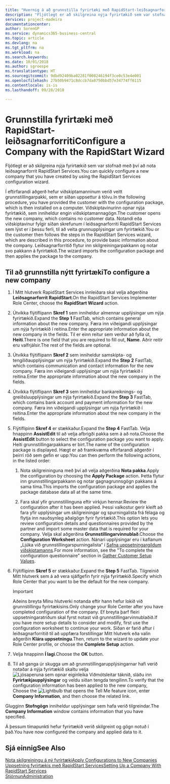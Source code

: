 ```yaml
---
title: "Hvernig á að grunnstilla fyrirtæki með RapidStart-leiðsagnarforriti | Microsoft Docs"
description: "Fljótlegt er að skilgreina nýja fyrirtækið sem var stofnað með því að nota leiðsagnarforrit RapidStart Services."
services: project-madeira
documentationcenter: 
author: SorenGP
ms.service: dynamics365-business-central
ms.topic: article
ms.devlang: na
ms.tgt_pltfrm: na
ms.workload: na
ms.search.keywords: 
ms.date: 10/01/2018
ms.author: sgroespe
ms.translationtype: HT
ms.sourcegitcommit: 9dbd92409ba02281f008246194f3ce0c53e4e001
ms.openlocfilehash: 27b50b9471c8dccb7da8750bbd57e34774ff6115
ms.contentlocale: is-is
ms.lasthandoff: 09/28/2018

---
```

# <a name="configure-a-company-with-the-rapidstart-wizard"></a><span data-ttu-id="ef08f-103">Grunnstilla fyrirtæki með RapidStart-leiðsagnarforriti</span><span class="sxs-lookup"><span data-stu-id="ef08f-103">Configure a Company with the RapidStart Wizard</span></span>
<span data-ttu-id="ef08f-104">Fljótlegt er að skilgreina nýja fyrirtækið sem var stofnað með því að nota leiðsagnarforrit RapidStart Services.</span><span class="sxs-lookup"><span data-stu-id="ef08f-104">You can quickly configure a new company that you have created by using the RapidStart Services configuration wizard.</span></span>

<span data-ttu-id="ef08f-105">Í eftirfarandi aðgerð hefur viðskiptamanninum verið veitt grunnstillingarpakki, sem er síðan uppsettur á tölvu.</span><span class="sxs-lookup"><span data-stu-id="ef08f-105">In the following procedure, you have provided the customer with the configuration package, which is then installed on a computer.</span></span> <span data-ttu-id="ef08f-106">Viðskiptavinurinn opnar nýja fyrirtækið, sem inniheldur engin viðskiptamannagögn.</span><span class="sxs-lookup"><span data-stu-id="ef08f-106">The customer opens the new company, which contains no customer data.</span></span> <span data-ttu-id="ef08f-107">Notandi eða viðskiptavinur fylgir síðan skrefunum í leiðsagnarforriti RapidStart Services sem lýst er í þessu ferli, til að veita grunnupplýsingar um fyrirtækið.</span><span class="sxs-lookup"><span data-stu-id="ef08f-107">You or the customer then follows the steps in the RapidStart Services wizard, which are described in this procedure, to provide basic information about the company.</span></span> <span data-ttu-id="ef08f-108">Leiðsagnarforritið flytur inn skilgreiningarpakkann og notar svo pakkann á fyrirtækið.</span><span class="sxs-lookup"><span data-stu-id="ef08f-108">The wizard imports the configuration package and then applies the package to the company.</span></span>  

## <a name="to-configure-a-new-company"></a><span data-ttu-id="ef08f-109">Til að grunnstilla nýtt fyrirtæki</span><span class="sxs-lookup"><span data-stu-id="ef08f-109">To configure a new company</span></span>  
1. <span data-ttu-id="ef08f-110">Í Mitt hlutverk RapidStart Services innleiðara skal velja aðgerðina **Leiðsagnarforrit RapidStart**.</span><span class="sxs-lookup"><span data-stu-id="ef08f-110">On the RapidStart Services Implementer Role Center, choose the **RapidStart Wizard** action.</span></span>  
2. <span data-ttu-id="ef08f-111">Útvíkka flýtiflipann **Skref 1** sem inniheldur almennar upplýsingar um nýja fyrirtækið.</span><span class="sxs-lookup"><span data-stu-id="ef08f-111">Expand the **Step 1** FastTab, which contains general information about the new company.</span></span> <span data-ttu-id="ef08f-112">Færa inn viðeigandi upplýsingar um nýja fyrirtækið í reitina.</span><span class="sxs-lookup"><span data-stu-id="ef08f-112">Enter the appropriate information about the new company in the fields.</span></span> <span data-ttu-id="ef08f-113">Til er einn reitur sem verður að fylla út, **Heiti**.</span><span class="sxs-lookup"><span data-stu-id="ef08f-113">There is one field that you are required to fill out, **Name**.</span></span> <span data-ttu-id="ef08f-114">Aðrir reitir eru valfrjálsir.</span><span class="sxs-lookup"><span data-stu-id="ef08f-114">The rest of the fields are optional.</span></span>  
3. <span data-ttu-id="ef08f-115">Útvíkka flýtiflipann **Skref 2** sem inniheldur samskipta- og tengiliðaupplýsingar um nýja fyrirtækið.</span><span class="sxs-lookup"><span data-stu-id="ef08f-115">Expand the **Step 2** FastTab, which contains communication and contact information for the new company.</span></span> <span data-ttu-id="ef08f-116">Færa inn viðeigandi upplýsingar um nýja fyrirtækið í reitina.</span><span class="sxs-lookup"><span data-stu-id="ef08f-116">Enter the appropriate information about the new company in the fields.</span></span>
4. <span data-ttu-id="ef08f-117">Útvíkka flýtiflipann **Skref 3** sem inniheldur bankareiknings- og greiðsluupplýsingar um nýja fyrirtækið.</span><span class="sxs-lookup"><span data-stu-id="ef08f-117">Expand the **Step 3** FastTab, which contains bank account and payment information for the new company.</span></span> <span data-ttu-id="ef08f-118">Færa inn viðeigandi upplýsingar um nýja fyrirtækið í reitina.</span><span class="sxs-lookup"><span data-stu-id="ef08f-118">Enter the appropriate information about the new company in the fields.</span></span>  
5. <span data-ttu-id="ef08f-119">Flýtiflipinn **Skref 4** er stækkaður.</span><span class="sxs-lookup"><span data-stu-id="ef08f-119">Expand the **Step 4** FastTab.</span></span> <span data-ttu-id="ef08f-120">Velja hnappinn **AssistEdit** til að velja afbrigði pakka sem á að nota.</span><span class="sxs-lookup"><span data-stu-id="ef08f-120">Choose the **AssistEdit** button to select the configuration package you want to apply.</span></span> <span data-ttu-id="ef08f-121">Heiti grunnstillingarpakkans er birt.</span><span class="sxs-lookup"><span data-stu-id="ef08f-121">The name of the configuration package is displayed.</span></span> <span data-ttu-id="ef08f-122">Hægt er að framkvæma eftirfarandi aðgerðir í þeirri röð sem gefin er upp:</span><span class="sxs-lookup"><span data-stu-id="ef08f-122">You can then perform the following actions, in the listed order:</span></span>  

    1. <span data-ttu-id="ef08f-123">Nota skilgreininguna með því að velja aðgerðina **Nota pakka**.</span><span class="sxs-lookup"><span data-stu-id="ef08f-123">Apply the configuration by choosing the **Apply Package** action.</span></span> <span data-ttu-id="ef08f-124">Þetta flytur inn grunnstillingarpakkann og notar gagnagrunnsgögn pakkans á sama tíma.</span><span class="sxs-lookup"><span data-stu-id="ef08f-124">This imports the configuration package and applies the package database data all at the same time.</span></span>  

    2. <span data-ttu-id="ef08f-125">Fara skal yfir grunnstillinguna eftir virkjun hennar.</span><span class="sxs-lookup"><span data-stu-id="ef08f-125">Review the configuration after it has been applied.</span></span> <span data-ttu-id="ef08f-126">Þessi valkostur gerir kleift að fara yfir upplýsingar um skilgreiningar og spurningalista frá félaga og flytja inn nauðsynleg aðalgögn fyrir fyrirtækið.</span><span class="sxs-lookup"><span data-stu-id="ef08f-126">This option lets you review configuration details and questionnaires provided by the partner and import some master data that is required for your company.</span></span> <span data-ttu-id="ef08f-127">Velja skal aðgerðina **Grunnstillingarvinnublað**.</span><span class="sxs-lookup"><span data-stu-id="ef08f-127">Choose the **Configuration Worksheet** action.</span></span> <span data-ttu-id="ef08f-128">Nánari upplýsingar eru í kaflanum „Ljúka við grunnstillingarspurningalista“ í [Safna uppsetningargildum viðskiptamanns](admin-gather-customer-setup-values.md).</span><span class="sxs-lookup"><span data-stu-id="ef08f-128">For more information, see the "To complete the configuration questionnaire" section in [Gather Customer Setup Values](admin-gather-customer-setup-values.md).</span></span>  

6. <span data-ttu-id="ef08f-129">Flýtiflipinn **Skref 5** er stækkaður.</span><span class="sxs-lookup"><span data-stu-id="ef08f-129">Expand the **Step 5** FastTab.</span></span> <span data-ttu-id="ef08f-130">Tilgreinið Mitt hlutverk sem á að vera sjálfgefin fyrir nýja fyrirtækið.</span><span class="sxs-lookup"><span data-stu-id="ef08f-130">Specify which Role Center that you want to be the default for the new company.</span></span>  

    > [!IMPORTANT]  
    >  <span data-ttu-id="ef08f-131">Aðeins breyta Mínu hlutverki notanda eftir hann hefur lokið við grunnstillingu fyrirtækisins.</span><span class="sxs-lookup"><span data-stu-id="ef08f-131">Only change your Role Center after you have completed configuration of the company.</span></span> <span data-ttu-id="ef08f-132">Ef breyta þarf fleiri uppsetningaratriðum skal fyrst notast við grunnstillingarvinnublaðið.</span><span class="sxs-lookup"><span data-stu-id="ef08f-132">If you have more setup details to consider and modify, first use the configuration worksheet to continue your work.</span></span> <span data-ttu-id="ef08f-133">Síðan er farið aftur í leiðsagnarforritið til að uppfæra forstillingar Mitt hlutverk eða valin aðgerðin **Klára uppsetningu**.</span><span class="sxs-lookup"><span data-stu-id="ef08f-133">Then, return to the wizard to update your Role Center profile, or choose the **Complete Setup** action.</span></span>

7. <span data-ttu-id="ef08f-134">Velja hnappinn **Í lagi**.</span><span class="sxs-lookup"><span data-stu-id="ef08f-134">Choose the **OK** button.</span></span>  
8. <span data-ttu-id="ef08f-135">Til að ganga úr skugga um að grunnstillingarupplýsingarnar hafi verið notaðar á nýja fyrirtækið skaltu velja ![Ljósaperuna sem opnar eiginleika Viðmótsleitar](media/ui-search/search_small.png "Segðu mér hvað þú vilt gera") táknið, sláðu inn **Fyrirtækjaupplýsingar** og veldu síðan tengda tengilinn.</span><span class="sxs-lookup"><span data-stu-id="ef08f-135">To verify that the configuration information has been applied to the new company, Choose the ![Lightbulb that opens the Tell Me feature](media/ui-search/search_small.png "Tell me what you want to do") icon, enter **Company Information**, and then choose the related link.</span></span>

<span data-ttu-id="ef08f-136">Glugginn **Stofngögn** inniheldur upplýsingar sem hafa verið tilgreindar.</span><span class="sxs-lookup"><span data-stu-id="ef08f-136">The **Company Information** window contains information that you have specified.</span></span>   

<span data-ttu-id="ef08f-137">Á þessum tímapunkti hefur fyrirtækið verið skilgreint og gögn notuð í það.</span><span class="sxs-lookup"><span data-stu-id="ef08f-137">You have now configured the company and applied data to it.</span></span>  

## <a name="see-also"></a><span data-ttu-id="ef08f-138">Sjá einnig</span><span class="sxs-lookup"><span data-stu-id="ef08f-138">See Also</span></span>  
[<span data-ttu-id="ef08f-139">Nota skilgreiningu á ný fyrirtæki</span><span class="sxs-lookup"><span data-stu-id="ef08f-139">Apply Configurations to New Companies</span></span>](admin-apply-configuration-to-new-companies.md)  
[<span data-ttu-id="ef08f-140">Uppsetning fyrirtækis með RapidStart Services</span><span class="sxs-lookup"><span data-stu-id="ef08f-140">Setting Up a Company With RapidStart Services</span></span>](admin-set-up-a-company-with-rapidstart.md)  
[<span data-ttu-id="ef08f-141">Stjórnun</span><span class="sxs-lookup"><span data-stu-id="ef08f-141">Administration</span></span>](admin-setup-and-administration.md)

